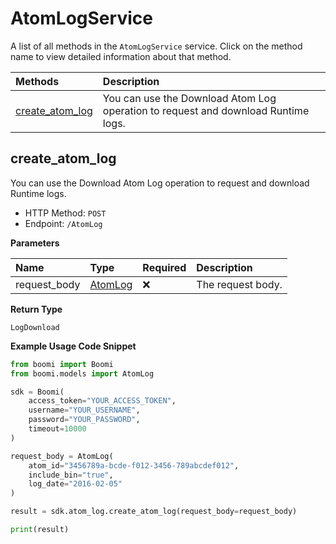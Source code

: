 # AtomLogService

A list of all methods in the `AtomLogService` service. Click on the method name to view detailed information about that method.

| Methods                             | Description                                                                       |
| :---------------------------------- | :-------------------------------------------------------------------------------- |
| [create_atom_log](#create_atom_log) | You can use the Download Atom Log operation to request and download Runtime logs. |

## create_atom_log

You can use the Download Atom Log operation to request and download Runtime logs.

- HTTP Method: `POST`
- Endpoint: `/AtomLog`

**Parameters**

| Name         | Type                            | Required | Description       |
| :----------- | :------------------------------ | :------- | :---------------- |
| request_body | [AtomLog](../models/AtomLog.md) | ❌       | The request body. |

**Return Type**

`LogDownload`

**Example Usage Code Snippet**

```python
from boomi import Boomi
from boomi.models import AtomLog

sdk = Boomi(
    access_token="YOUR_ACCESS_TOKEN",
    username="YOUR_USERNAME",
    password="YOUR_PASSWORD",
    timeout=10000
)

request_body = AtomLog(
    atom_id="3456789a-bcde-f012-3456-789abcdef012",
    include_bin="true",
    log_date="2016-02-05"
)

result = sdk.atom_log.create_atom_log(request_body=request_body)

print(result)
```

